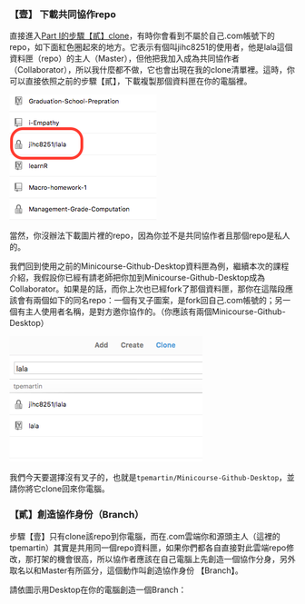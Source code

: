 


### 【壹】 下載共同協作repo

直接進入[Part I的步驟【貳】clone](https://github.com/tpemartin/Minicourse-Github-Destkop/blob/master/Github%20Desktop%20%E4%BD%BF%E7%94%A8%E6%95%99%E5%AD%B8%20Part%20I.md#貳-在自己電腦產生對應com某個repo的資料匣-clone)，有時你會看到不屬於自己.com帳號下的repo，如下面紅色圈起來的地方。它表示有個叫jihc8251的使用者，他是lala這個資料匣（repo）的主人（Master），但他把我加入成為共同協作者（Collaborator），所以我什麼都不做，它也會出現在我的clone清單裡。這時，你可以直接依照之前的步驟【貳】，下載複製那個資料匣在你的電腦裡。

![image](/GIF/Different_clone_types.png)

當然，你沒辦法下載圖片裡的repo，因為你並不是共同協作者且那個repo是私人的。 


我們回到使用之前的Minicourse-Github-Desktop資料匣為例，繼續本次的課程介紹，我假設你已經有請老師把你加到Minicourse-Github-Desktop成為Collaborator。如果是的話，而你上次也已經fork了那個資料匣，那你在這階段應該會有兩個如下的同名repo：一個有叉子圖案，是fork回自己.com帳號的；另一個有主人使用者名稱，是對方邀你協作的。（你應該有兩個Minicourse-Github-Desktop）

![image](/GIF/fork_vs_collaborate.png)  

我們今天要選擇沒有叉子的，也就是`tpemartin/Minicourse-Github-Desktop`，並請你將它clone回來你電腦。

### 【貳】創造協作身份（Branch）  

步驟【壹】只有clone該repo到你電腦，而在.com雲端你和源頭主人（這裡的tpemartin）其實是共用同一個repo資料匣，如果你們都各自直接對此雲端repo修改，那打架的機會很高，所以協作者應該在自己電腦上先創造一個協作分身，另外取名以和Master有所區分，這個動作叫創造協作身份 【Branch】。

請依圖示用Desktop在你的電腦創造一個Branch： 

